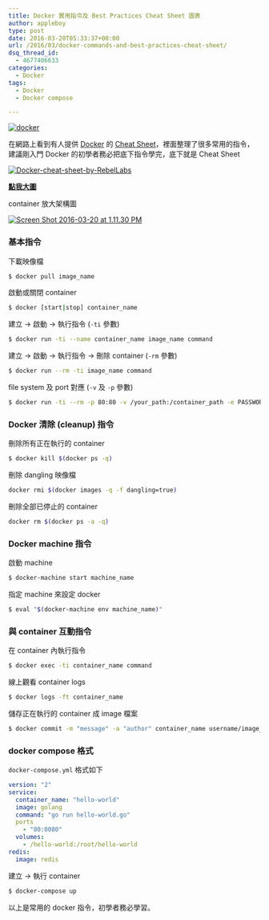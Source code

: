 ```yaml
---
title: Docker 實用指令及 Best Practices Cheat Sheet 圖表
author: appleboy
type: post
date: 2016-03-20T05:33:37+00:00
url: /2016/03/docker-commands-and-best-practices-cheat-sheet/
dsq_thread_id:
  - 4677406633
categories:
  - Docker
tags:
  - Docker
  - Docker compose

---
```

[<img src="https://i2.wp.com/farm2.staticflickr.com/1600/25660808075_c8190290f7_z.jpg?w=840&#038;ssl=1" alt="docker" data-recalc-dims="1" />][1]

在網路上看到有人提供 [Docker][2] 的 [Cheat Sheet][3]，裡面整理了很多常用的指令，建議剛入門 Docker 的初學者務必把底下指令學完，底下就是 Cheat Sheet

[<img src="https://i1.wp.com/farm2.staticflickr.com/1633/25622175940_277a89c6a1_z.jpg?w=840&#038;ssl=1" alt="Docker-cheat-sheet-by-RebelLabs" data-recalc-dims="1" />][4]

**[點我大圖][5]**

container 放大架構圖

[<img src="https://i0.wp.com/farm2.staticflickr.com/1458/25802770142_8c525c3309_z.jpg?w=840&#038;ssl=1" alt="Screen Shot 2016-03-20 at 1.11.30 PM" data-recalc-dims="1" />][6]

### 基本指令

下載映像檔

```bash
$ docker pull image_name
```

啟動或關閉 container

```bash
$ docker [start|stop] container_name
```

建立 -> 啟動 -> 執行指令 (`-ti` 參數)

```bash
$ docker run -ti --name container_name image_name command
```

建立 -> 啟動 -> 執行指令 -> 刪除 container (`-rm` 參數)

```bash
$ docker run --rm -ti image_name command
```

file system 及 port 對應 (`-v` 及 `-p` 參數)

```bash
$ docker run -ti --rm -p 80:80 -v /your_path:/container_path -e PASSWORD=1234 image_name
```

### Docker 清除 (cleanup) 指令

刪除所有正在執行的 container

```bash
$ docker kill $(docker ps -q)
```

刪除 dangling 映像檔

```bash
docker rmi $(docker images -q -f dangling=true)
```

刪除全部已停止的 container

```bash
docker rm $(docker ps -a -q)
```

### Docker machine 指令

啟動 machine

```bash
$ docker-machine start machine_name
```

指定 machine 來設定 docker

```bash
$ eval "$(docker-machine env machine_name)"
```

### 與 container 互動指令

在 container 內執行指令

```bash
$ docker exec -ti container_name command
```

線上觀看 container logs

```bash
$ docker logs -ft container_name
```

儲存正在執行的 container 成 image 檔案

```bash
$ docker commit -m "message" -a "author" container_name username/image_name:tag
```

### docker compose 格式

`docker-compose.yml` 格式如下

```yml
version: "2"
service:
  container_name: "hello-world"
  image: golang
  command: "go run hello-world.go"
  ports
    - "80:8080"
  volumes:
    - /hello-world:/root/hello-world
redis:
  image: redis
```

建立 -> 執行 container

```bash
$ docker-compose up
```

以上是常用的 docker 指令，初學者務必學習。

 [1]: https://www.flickr.com/photos/appleboy/25660808075/in/dateposted-public/ "docker"
 [2]: https://www.docker.com/
 [3]: http://zeroturnaround.com/rebellabs/docker-commands-and-best-practices-cheat-sheet/
 [4]: https://www.flickr.com/photos/appleboy/25622175940/in/dateposted-public/ "Docker-cheat-sheet-by-RebelLabs"
 [5]: https://farm2.staticflickr.com/1633/25622175940_e4540f1e7e_o.png
 [6]: https://www.flickr.com/photos/appleboy/25802770142/in/dateposted-public/ "Screen Shot 2016-03-20 at 1.11.30 PM"
